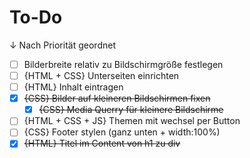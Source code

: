 # To-Do
↓ Nach Priorität geordnet
- [ ] Bilderbreite relativ zu Bildschirmgröße festlegen
- [ ] {HTML + CSS} Unterseiten einrichten
- [ ] {HTML} Inhalt eintragen
- [x] ~~{CSS} Bilder auf kleineren Bildschirmen fixen~~
    - [x] ~~{CSS} Media Querry für kleinere Bildschirme~~
- [ ] {HTML + CSS + JS} Themen mit wechsel per Button
- [ ] {CSS} Footer stylen (ganz unten + width:100%)
- [x] ~~{HTML} Titel im Content von h1 zu div~~
